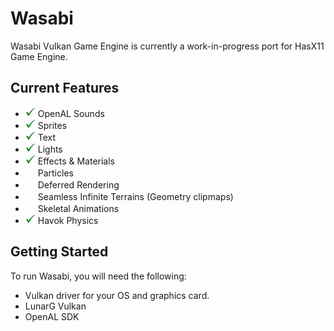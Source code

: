 # Wasabi
Wasabi Vulkan Game Engine is currently a work-in-progress port for HasX11 Game Engine.

## Current Features
[tick]: 
[prog]: 

* <img src="https://github.com/Hasan-Jawaheri/Wasabi/raw/master/gitstuff/tick.png" width="16" height="16"> OpenAL Sounds
* <img src="https://github.com/Hasan-Jawaheri/Wasabi/raw/master/gitstuff/tick.png" width="16" height="16"> Sprites
* <img src="https://github.com/Hasan-Jawaheri/Wasabi/raw/master/gitstuff/tick.png" width="16" height="16"> Text
* <img src="https://github.com/Hasan-Jawaheri/Wasabi/raw/master/gitstuff/tick.png" width="16" height="16"> Lights
* <img src="https://github.com/Hasan-Jawaheri/Wasabi/raw/master/gitstuff/tick.png" width="16" height="16"> Effects & Materials
* <img src="https://github.com/Hasan-Jawaheri/Wasabi/raw/master/gitstuff/wip.ico" width="16" height="16"> Particles
* <img src="https://github.com/Hasan-Jawaheri/Wasabi/raw/master/gitstuff/wip.ico" width="16" height="16"> Deferred Rendering
* <img src="https://github.com/Hasan-Jawaheri/Wasabi/raw/master/gitstuff/wip.ico" width="16" height="16"> Seamless Infinite Terrains (Geometry clipmaps)
* <img src="https://github.com/Hasan-Jawaheri/Wasabi/raw/master/gitstuff/wip.ico" width="16" height="16"> Skeletal Animations
* <img src="https://github.com/Hasan-Jawaheri/Wasabi/raw/master/gitstuff/tick.png" width="16" height="16"> Havok Physics

## Getting Started

To run Wasabi, you will need the following:

* Vulkan driver for your OS and graphics card.
* LunarG Vulkan
* OpenAL SDK
